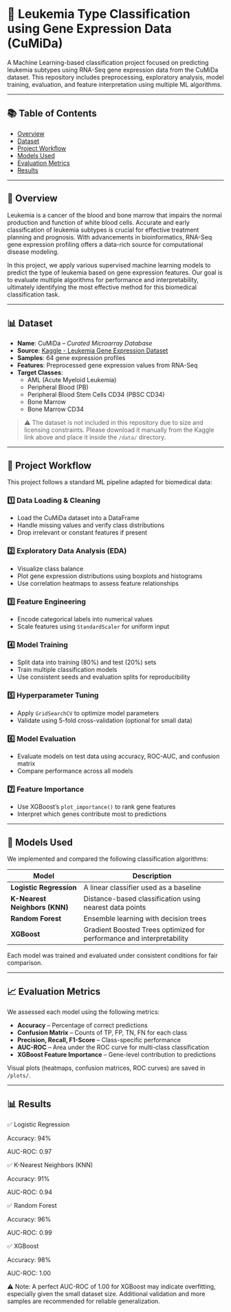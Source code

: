 # 🧬 Leukemia Type Classification using Gene Expression Data (CuMiDa)

A Machine Learning-based classification project focused on predicting leukemia subtypes using RNA-Seq gene expression data from the CuMiDa dataset. This repository includes preprocessing, exploratory analysis, model training, evaluation, and feature interpretation using multiple ML algorithms.

---

## 📚 Table of Contents

- [Overview](#-overview)
- [Dataset](#-dataset)
- [Project Workflow](#-project-workflow)
- [Models Used](#-models-used)
- [Evaluation Metrics](#-evaluation-metrics)
- [Results](#-results)
  
---

## 🧠 Overview

Leukemia is a cancer of the blood and bone marrow that impairs the normal production and function of white blood cells. Accurate and early classification of leukemia subtypes is crucial for effective treatment planning and prognosis. With advancements in bioinformatics, RNA-Seq gene expression profiling offers a data-rich source for computational disease modeling.

In this project, we apply various supervised machine learning models to predict the type of leukemia based on gene expression features. Our goal is to evaluate multiple algorithms for performance and interpretability, ultimately identifying the most effective method for this biomedical classification task.

---

## 📊 Dataset

- **Name**: CuMiDa – _Curated Microarray Database_
- **Source**: [Kaggle - Leukemia Gene Expression Dataset](https://www.kaggle.com/datasets/brunogrisci/leukemia-gene-expression-cumida)
- **Samples**: 64 gene expression profiles
- **Features**: Preprocessed gene expression values from RNA-Seq
- **Target Classes**:
  - AML (Acute Myeloid Leukemia)
  - Peripheral Blood (PB)
  - Peripheral Blood Stem Cells CD34 (PBSC CD34)
  - Bone Marrow
  - Bone Marrow CD34

> ⚠️ The dataset is not included in this repository due to size and licensing constraints. Please download it manually from the Kaggle link above and place it inside the `/data/` directory.

---

## 🔁 Project Workflow

This project follows a standard ML pipeline adapted for biomedical data:

### 1️⃣ Data Loading & Cleaning
- Load the CuMiDa dataset into a DataFrame
- Handle missing values and verify class distributions
- Drop irrelevant or constant features if present

### 2️⃣ Exploratory Data Analysis (EDA)
- Visualize class balance
- Plot gene expression distributions using boxplots and histograms
- Use correlation heatmaps to assess feature relationships

### 3️⃣ Feature Engineering
- Encode categorical labels into numerical values
- Scale features using `StandardScaler` for uniform input

### 4️⃣ Model Training
- Split data into training (80%) and test (20%) sets
- Train multiple classification models
- Use consistent seeds and evaluation splits for reproducibility

### 5️⃣ Hyperparameter Tuning
- Apply `GridSearchCV` to optimize model parameters
- Validate using 5-fold cross-validation (optional for small data)

### 6️⃣ Model Evaluation
- Evaluate models on test data using accuracy, ROC-AUC, and confusion matrix
- Compare performance across all models

### 7️⃣ Feature Importance
- Use XGBoost’s `plot_importance()` to rank gene features
- Interpret which genes contribute most to predictions

---

## 🤖 Models Used

We implemented and compared the following classification algorithms:

| Model                 | Description |
|----------------------|-------------|
| **Logistic Regression** | A linear classifier used as a baseline |
| **K-Nearest Neighbors (KNN)** | Distance-based classification using nearest data points |
| **Random Forest** | Ensemble learning with decision trees |
| **XGBoost** | Gradient Boosted Trees optimized for performance and interpretability |

Each model was trained and evaluated under consistent conditions for fair comparison.

---

## 📈 Evaluation Metrics

We assessed each model using the following metrics:

- **Accuracy** – Percentage of correct predictions
- **Confusion Matrix** – Counts of TP, FP, TN, FN for each class
- **Precision, Recall, F1-Score** – Class-specific performance
- **AUC-ROC** – Area under the ROC curve for multi-class classification
- **XGBoost Feature Importance** – Gene-level contribution to predictions

Visual plots (heatmaps, confusion matrices, ROC curves) are saved in `/plots/`.

---

## 📊 Results
✅ Logistic Regression

Accuracy: 94%

AUC-ROC: 0.97

✅ K-Nearest Neighbors (KNN)

Accuracy: 91%

AUC-ROC: 0.94

✅ Random Forest

Accuracy: 96%

AUC-ROC: 0.99

✅ XGBoost

Accuracy: 98%

AUC-ROC: 1.00

⚠️ Note: A perfect AUC-ROC of 1.00 for XGBoost may indicate overfitting, especially given the small dataset size. Additional validation and more samples are recommended for reliable generalization.
